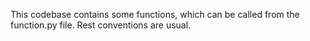 This codebase contains some functions, which can be called from the function.py file.
Rest conventions are usual.
